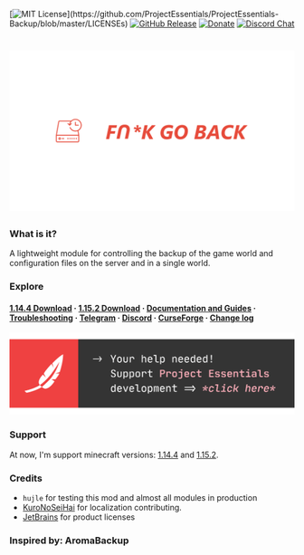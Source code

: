 [![MIT License](https://img.shields.io/apm/l/atomic-design-ui.svg?)](https://github.com/ProjectEssentials/ProjectEssentials-Backup/blob/master/LICENSEs) [![GitHub Release](https://img.shields.io/github/release/ProjectEssentials/ProjectEssentials-Backup.svg?style=flat)]() [![Donate](https://img.shields.io/badge/$-support-ff69b4.svg?style=flat)](https://paypal.me/mairwunnx) [![Discord Chat](https://img.shields.io/discord/308323056592486420.svg)](https://discord.gg/VU9XZAt)

# ![image](https://github.com/ProjectEssentials/ProjectEssentials-Assets/raw/ASSETS-20-Q2/assets/specific/backup/header.png)

### What is it?

A lightweight module for controlling the backup of the game world and configuration files on the server and in a single world.

### Explore

#### [1.14.4 Download](https://github.com/ProjectEssentials/ProjectEssentials-Backup/releases/download/2.0.1%2BMC-1.14.4/Project.Essentials.Backup-2.0.1+MC-1.14.4.jar) · [1.15.2 Download](https://github.com/ProjectEssentials/ProjectEssentials-Backup/releases/download/2.0.1%2BMC-1.15.2/Project.Essentials.Backup-2.0.1+MC-1.15.2.jar) · [Documentation and Guides](https://projectessentials.github.io/manual) · [Troubleshooting](https://github.com/ProjectEssentials/ProjectEssentials-Backup/issues/new/choose) · [Telegram](https://t.me/minecraftforge) · [Discord](https://discord.gg/VU9XZAt) · [CurseForge](https://www.curseforge.com/minecraft/mc-mods/project-essentials-backup) · [Change log](https://github.com/ProjectEssentials/ProjectEssentials-Backup/blob/master/changelog.md)

[![](https://github.com/ProjectEssentials/ProjectEssentials-Assets/raw/ASSETS-20-Q2/assets/common/support.png)](https://gist.github.com/MairwunNx/fda95062618db6880ef8ee06e1bba54f)

### Support

At now, I'm support minecraft versions: [1.14.4](https://github.com/ProjectEssentials/ProjectEssentials-Backup/tree/MC-1.14.4) and [1.15.2](https://github.com/ProjectEssentials/ProjectEssentials-Backup/tree/MC-1.15.2).

### Credits

- `hujle` for testing this mod and almost all modules in production
- [KuroNoSeiHai](https://github.com/KuroNoSeiHai) for localization contributing.
- [JetBrains](https://www.jetbrains.com/) for product licenses

### Inspired by: AromaBackup
